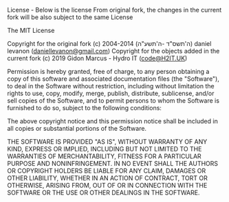 ﻿License - Below is the license From original fork, the changes in the current fork will be also subject to the same License
 
 The MIT License

Copyright for the original fork (c) 2004-2014 (ה'תשס"ד -ה'תשע"ה) daniel levanon (daniellevanon@gmail.com)
Copyright for the objects added in the current fork (c) 2019 Gidon Marcus - Hydro IT (code@H2IT.UK) 

Permission is hereby granted, free of charge, to any person obtaining a copy
of this software and associated documentation files (the "Software"), to deal
in the Software without restriction, including without limitation the rights
to use, copy, modify, merge, publish, distribute, sublicense, and/or sell
copies of the Software, and to permit persons to whom the Software is
furnished to do so, subject to the following conditions:

The above copyright notice and this permission notice shall be included in
all copies or substantial portions of the Software.

THE SOFTWARE IS PROVIDED "AS IS", WITHOUT WARRANTY OF ANY KIND, EXPRESS OR
IMPLIED, INCLUDING BUT NOT LIMITED TO THE WARRANTIES OF MERCHANTABILITY,
FITNESS FOR A PARTICULAR PURPOSE AND NONINFRINGEMENT. IN NO EVENT SHALL THE
AUTHORS OR COPYRIGHT HOLDERS BE LIABLE FOR ANY CLAIM, DAMAGES OR OTHER
LIABILITY, WHETHER IN AN ACTION OF CONTRACT, TORT OR OTHERWISE, ARISING FROM,
OUT OF OR IN CONNECTION WITH THE SOFTWARE OR THE USE OR OTHER DEALINGS IN
THE SOFTWARE.

